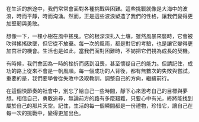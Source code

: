 在生活的旅途中，我們常常會面對各種挑戰與困難。這些挑戰就像是大海中的波浪，時而平靜，時而洶湧。然而，正是這些波浪塑造了我們的性格，讓我們變得更加堅韌與勇敢。

想像一下，一棵小樹在風中搖曳。它的根深深扎入土壤，雖然風暴來襲時，它會被吹得搖搖欲墜，但它從不放棄。每一次的風雨，都是對它的考驗，也是讓它變得更加茁壯的機會。生活也是如此，當我們面對困難時，不妨把它們視為成長的契機。

有時候，我們會因為一時的挫折而感到沮喪，甚至懷疑自己的能力。但請記住，成功的路上從來不會是一帆風順。每一個成功的人背後，都有無數次的失敗與嘗試。重要的是，我們要學會從失敗中汲取教訓，調整自己的方向，繼續前行。

在這個快節奏的社會中，別忘了給自己一些時間，靜下心來思考自己的目標與夢想。相信自己，勇敢追尋，無論前方的路有多麼艱難，只要心中有光，終將能找到屬於自己的那片天空。記住，生活的每一個瞬間都是一份禮物，珍惜它，讓自己在每一次的挑戰中，變得更加出色。